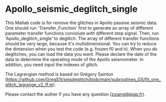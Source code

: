 # Apollo_seismic_deglitch_single

This Matlab code is for remove the glitches in Apollo passive seismic data. One should run 'Transfer_Function' first to generate an array of different parameter transfer functions convolute with different step signal. Then, run 'Apollo_deglitch_single' to deglitch.
The array of different transfer functions should be very large, because it's multidimensional. You can try to reduce the dimension when you test the code (e.g. frozen f0 and h). 
When you do deglitches, you can load the data you want. Please declare the date of the data to determine the operating mode of the Apollo seismometer. In addition, you need input the indexes of glitch.

The Lagrangian method is based on Grégory Sainton (https://github.com/GregS1t/seisdeglitch/blob/main/subroutines_GS/fit_one_glitch_lagrange_v2_ff.m).

Please contact the auther if you have any question (zxiang@ipgp.fr).
 
